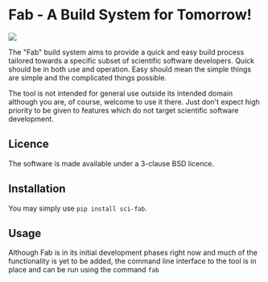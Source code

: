 # Fab - A Build System for Tomorrow!

![](https://github.com/Metomi/fab/workflows/Python%20package/badge.svg)

The "Fab" build system aims to provide a quick and easy build process tailored towards a
specific subset of scientific software developers. Quick should be in both use and
operation. Easy should mean the simple things are simple and the complicated things
possible.

The tool is not intended for general use outside its intended domain although you are,
of course, welcome to use it there. Just don't expect high priority to be given to
features which do not target scientific software development.

## Licence

The software is made available under a 3-clause BSD licence.

## Installation

You may simply use `pip install sci-fab`.

## Usage

Although Fab is in its initial development phases right now and much of the
functionality is yet to be added, the command line interface to the tool is 
in place and can be run using the command `fab` 
